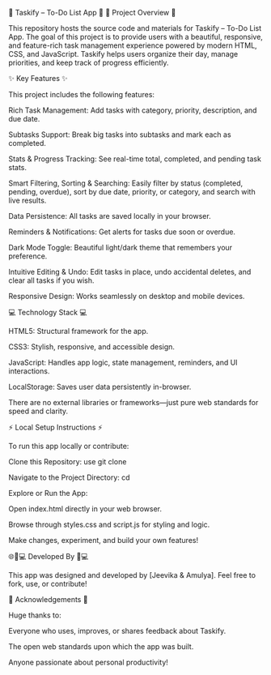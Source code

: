 🚀 Taskify – To-Do List App 🚀
🌟 Project Overview 🌟

This repository hosts the source code and materials for Taskify – To-Do List App.
The goal of this project is to provide users with a beautiful, responsive, and feature-rich task management experience powered by modern HTML, CSS, and JavaScript. Taskify helps users organize their day, manage priorities, and keep track of progress efficiently.

✨ Key Features ✨

This project includes the following features:

Rich Task Management:
Add tasks with category, priority, description, and due date.

Subtasks Support:
Break big tasks into subtasks and mark each as completed.

Stats & Progress Tracking:
See real-time total, completed, and pending task stats.

Smart Filtering, Sorting & Searching:
Easily filter by status (completed, pending, overdue), sort by due date, priority, or category, and search with live results.

Data Persistence:
All tasks are saved locally in your browser.

Reminders & Notifications:
Get alerts for tasks due soon or overdue.

Dark Mode Toggle:
Beautiful light/dark theme that remembers your preference.

Intuitive Editing & Undo:
Edit tasks in place, undo accidental deletes, and clear all tasks if you wish.

Responsive Design:
Works seamlessly on desktop and mobile devices.

💻 Technology Stack 💻

HTML5: Structural framework for the app.

CSS3: Stylish, responsive, and accessible design.

JavaScript: Handles app logic, state management, reminders, and UI interactions.

LocalStorage: Saves user data persistently in-browser.

There are no external libraries or frameworks—just pure web standards for speed and clarity.

⚡ Local Setup Instructions ⚡

To run this app locally or contribute:

Clone this Repository:
use git clone 

Navigate to the Project Directory:
cd <Taskify-jeevika>

Explore or Run the App:

Open index.html directly in your web browser.

Browse through styles.css and script.js for styling and logic.

Make changes, experiment, and build your own features!

🌐🧑💻 Developed By 🧑💻

This app was designed and developed by [Jeevika & Amulya].
Feel free to fork, use, or contribute!

🙏 Acknowledgements 🙏

Huge thanks to:

Everyone who uses, improves, or shares feedback about Taskify.

The open web standards upon which the app was built.

Anyone passionate about personal productivity!


